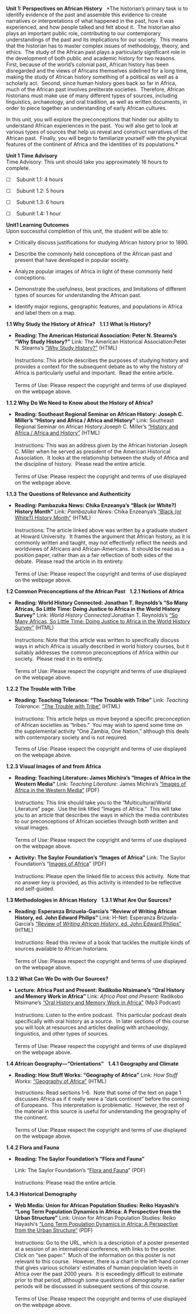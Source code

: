 **Unit 1: Perspectives on African History** <span id="1"></span> 
*The historian’s primary task is to identify evidence of the past and
assemble this evidence to create narratives or interpretations of what
happened in the past, how it was experienced, and how people talked and
felt about it.  The historian also plays an important public role,
contributing to our contemporary understandings of the past and its
implications for our society.  This means that the historian has to
master complex issues of methodology, theory, and ethics.  The study of
the African past plays a particularly significant role in the
development of both public and academic history for two reasons.  First,
because of the world’s colonial past, African history has been
disregarded and the views of Africans themselves sidelined for a long
time, making the study of African history something of a political as
well as a scholarly act.  Second, since human history goes back so far
in Africa, much of the African past involves preliterate societies. 
Therefore, African historians must make use of many different types of
sources, including linguistics, archaeology, and oral tradition, as well
as written documents, in order to piece together an understanding of
early African cultures.  
  
 In this unit, you will explore the preconceptions that hinder our
ability to understand African experiences in the past.  You will also
get to look at various types of sources that help us reveal and
construct narratives of the African past.  Finally, you will begin to
familiarize yourself with the physical features of the continent of
Africa and the identities of its populations.*

**Unit 1 Time Advisory**  
Time Advisory: This unit should take you approximately 16 hours to
complete.  
  
 ☐    Subunit 1.1: 4 hours  
  
 ☐    Subunit 1.2: 5 hours  
  
 ☐    Subunit 1.3: 6 hours  
  
 ☐    Subunit 1.4: 1 hour

**Unit1 Learning Outcomes**  
Upon successful completion of this unit, the student will be able to:
-   Critically discuss justifications for studying African history prior
    to 1890.

-   Describe the commonly held conceptions of the African past and
    present that have developed in popular society.

-   Analyze popular images of Africa in light of these commonly held
    conceptions.

-   Demonstrate the usefulness, best practices, and limitations of
    different types of sources for understanding the African past.

-   Identify major regions, geographic features, and populations in
    Africa and label them on a map.

**1.1 Why Study the History of Africa?** <span id="1.1"></span> 
**1.1.1 What Is History?** <span id="1.1.1"></span> 
-   **Reading: The American Historical Association: Peter N. Stearns’s
    “Why Study History?”**
    Link: The American Historical Association:Peter N. Stearns’s [“Why
    Study
    History?”](http://www.historians.org/pubs/free/WhyStudyHistory.htm)
    (HTML)  
        
     Instructions: This article describes the purposes of studying
    history and provides a context for the subsequent debate as to why
    the history of Africa is particularly useful and important.  Read
    the entire article.  
        
     Terms of Use: Please respect the copyright and terms of use
    displayed on the webpage above.

**1.1.2 Why Do We Need to Know about the History of Africa?** <span
id="1.1.2"></span> 
-   **Reading: Southeast Regional Seminar on African History: Joseph C.
    Miller’s “History and Africa / Africa and History”**
    Link: Southeast Regional Seminar on African History:Joseph C.
    Miller’s [“History and Africa / Africa and
    History”](http://www.ecu.edu/african/sersas/jmahapa.htm) (HTML)  
        
     Instructions: This was an address given by the African historian
    Joseph C. Miller when he served as president of the American
    Historical Association.  It looks at the relationship between the
    study of Africa and the discipline of history.  Please read the
    entire article.  
        
     Terms of Use: Please respect the copyright and terms of use
    displayed on the webpage above.

**1.1.3 The Questions of Relevance and Authenticity** <span
id="1.1.3"></span> 
-   **Reading: Pambazuka News: Chika Enzeanya’s “Black (or White?)
    History Month”**
    Link: *Pambazuka News*: Chika Enzeanya’s [“Black (or White?) History
    Month”](http://www.pambazuka.org/en/category/features/70629)
    (HTML)  
        
     Instructions: The article linked above was written by a graduate
    student at Howard University.  It frames the argument that African
    history, as it is commonly written and taught, may not effectively
    reflect the needs and worldviews of Africans and African-Americans. 
    It should be read as a position paper, rather than as a fair
    reflection of both sides of the debate.  Please read the article in
    its entirety.  
        
     Terms of Use: Please respect the copyright and terms of use
    displayed on the webpage above.

**1.2 Common Preconceptions of the African Past** <span
id="1.2"></span> 
**1.2.1 Notions of Africa** <span id="1.2.1"></span> 
-   **Reading: World History Connected: Jonathan T. Reynolds’s “So Many
    Africas, So Little Time: Doing Justice to Africa in the World
    History Survey”**
    Link: *World History Connected*:Jonathan T. Reynolds’s [“So Many
    Africas, So Little Time: Doing Justice to Africa in the World
    History
    Survey”](http://worldhistoryconnected.press.illinois.edu/2.1/reynolds.html)
    (HTML)  
        
     Instructions: Note that this article was written to specifically
    discuss ways in which Africa is usually described in world history
    courses, but it suitably addresses the common preconceptions of
    Africa within our society.  Please read it in its entirety.  
        
     Terms of Use: Please respect the copyright and terms of use
    displayed on the webpage above.

**1.2.2 The Trouble with Tribe** <span id="1.2.2"></span> 
-   **Reading: Teaching Tolerance: “The Trouble with Tribe”**
    Link: *Teaching Tolerance*: [“The Trouble with
    Tribe”](http://www.tolerance.org/magazine/number-19-spring-2001/trouble-tribe)
    (HTML)  
        
     Instructions: This article helps us move beyond a specific
    preconception of African societies as “tribes.”  You may wish to
    spend some time on the supplemental activity “One Zambia, One
    Nation,” although this deals with contemporary society and is not
    required.  
      
     Terms of Use: Please respect the copyright and terms of use
    displayed on the webpage above.

**1.2.3 Visual Images of and from Africa** <span id="1.2.3"></span> 
-   **Reading: Teaching Literature: James Michira’s “Images of Africa in
    the Western Media”**
    Link: *Teaching Literature*: James Michira’s [“Images of Africa in
    the Western
    Media”](http://www.teachingliterature.org/teachingliterature/multi.htm)
    (PDF)  
        
     Instructions: This link should take you to the “Multicultural/World
    Literature” page.  Use the link titled “Images of Africa.”  This
    will take you to an article that describes the ways in which the
    media contributes to our preconceptions of African societies through
    both written and visual images.  
        
     Terms of Use: Please respect the copyright and terms of use
    displayed on the webpage above.

-   **Activity: The Saylor Foundation’s “Images of Africa”**
    Link: The Saylor Foundation’s “[Images of
    Africa](https://resources.saylor.org/wwwresources/archived/site/wp-content/uploads/2012/02/HIST251-1.2.3-ImagesofAfrica-FINAL.pdf)”
    (PDF)  
        
     Instructions: Please open the linked file to access this activity. 
    Note that no answer key is provided, as this activity is intended to
    be reflective and self-guided.

**1.3 Methodologies in African History** <span id="1.3"></span> 
**1.3.1 What Are Our Sources?** <span id="1.3.1"></span> 
-   **Reading: Esperanza Brizuela-Garcia’s “Review of Writing African
    History, ed. John Edward Philips”**
    Link: H-Net: Esperanza Brizuela-Garcia’s [“Review of *Writing
    African History*, ed. John Edward
    Philips”](http://www.h-net.org/reviews/showrev.php?id=11314)
    (HTML)  
        
     Instructions: Read this review of a book that tackles the multiple
    kinds of sources available to African historians.   
        
     Terms of Use: Please respect the copyright and terms of use
    displayed on the webpage above.

**1.3.2 What Can We Do with Our Sources?** <span id="1.3.2"></span> 
-   **Lecture: Africa Past and Present: Radikobo Ntsimane’s “Oral
    History and Memory Work in Africa”**
    Link: *Africa Past and Present*: Radikobo Ntsimane’s [“Oral History
    and Memory Work in
    Africa”](http://afripod.aodl.org/2010/09/episode-44-oral-history-and-memory-work-in-africa/)
    (Mp3 Podcast)  
        
     Instructions: Listen to the entire podcast.  This particular
    podcast deals specifically with oral history as a source.  In later
    sections of this course you will look at resources and articles
    dealing with archaeology, linguistics, and other types of
    sources.   
        
     Terms of Use: Please respect the copyright and terms of use
    displayed on the webpage above.

**1.4 African Geography—“Orientations”** <span id="1.4"></span> 
**1.4.1 Geography and Climate** <span id="1.4.1"></span> 
-   **Reading: How Stuff Works: “Geography of Africa”**
    Link: *How Stuff Works*: [“Geography of
    Africa”](http://geography.howstuffworks.com/africa/geography-of-africa.htm)
    (HTML)  
      
     Instructions: Read sections 1–6.  Note that some of the text on
    page 1 discusses Africa as if it really were a “dark continent”
    before the coming of Europeans.  This interpretation is
    problematic.  However, the rest of the material in this source is
    useful for understanding the geography of the continent.  
        
     Terms of Use: Please respect the copyright and terms of use
    displayed on the webpage above.

**1.4.2 Flora and Fauna** <span id="1.4.2"></span> 
-   **Reading: The Saylor Foundation’s “Flora and Fauna”**

    Link: The Saylor Foundation’s “[Flora and
    Fauna](https://resources.saylor.org/wwwresources/archived/site/wp-content/uploads/2012/06/HIST251-Sub-subunit-1.4.2-Flora-and-Fauna-FINAL.pdf)”
    (PDF)  
        
     Instructions: Please read the entire article. 

**1.4.3 Historical Demography** <span id="1.4.3"></span> 
-   **Web Media: Union for African Population Studies: Reiko Hayashi’s
    “Long Term Population Dynamics in Africa: A Perspective from the
    Urban Structure”**
    Link: Union for African Population Studies: Reiko Hayashi’s [“Long
    Term Population Dynamics in Africa: A Perspective from the Urban
    Structure”](http://uaps2007.princeton.edu/abstractViewer.aspx?submissionId=70296)
    (PDF)  
        
     Instructions: Go to the URL, which is a description of a poster
    presented at a session of an international conference, with links to
    the poster.  Click on “see paper.”  Much of the information on this
    poster is not relevant to this course.  However, there is a chart in
    the left-hand corner that gives various scholars’ estimates of human
    population levels in Africa over the past 2000 years.  It is
    exceedingly difficult to estimate prior to that period, although
    some questions of demography in earlier periods will be discussed in
    subsequent sections of this course.  
        
     Terms of Use: Please respect the copyright and terms of use
    displayed on the webpage above.


